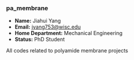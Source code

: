 ### pa_membrane

- **Name:** Jiahui Yang
- **Email:** jyang753@wisc.edu
- **Home Department:** Mechanical Engineering
- **Status:** PhD Student

All codes related to polyamide membrane projects
